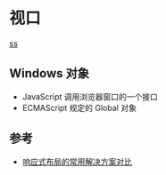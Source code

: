 # 视口

[ss](https://mp.weixin.qq.com/s/aembi7YFc1MciJO1yQdlxg)

## Windows 对象

- JavaScript 调用浏览器窗口的一个接口
- ECMAScript 规定的 Global 对象

## 参考

- [响应式布局的常用解决方案对比](https://github.com/forthealllight/blog/issues/13)
